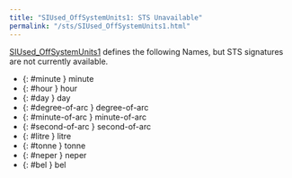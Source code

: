 ```yaml
---
title: "SIUsed_OffSystemUnits1: STS Unavailable"
permalink: "/sts/SIUsed_OffSystemUnits1.html"
---
```






[SIUsed_OffSystemUnits1](/cd/SIUsed_OffSystemUnits1)
defines the following Names, but STS signatures are not currently available.


 *  {: #minute } minute
 *  {: #hour } hour
 *  {: #day } day
 *  {: #degree-of-arc } degree-of-arc
 *  {: #minute-of-arc } minute-of-arc
 *  {: #second-of-arc } second-of-arc
 *  {: #litre } litre
 *  {: #tonne } tonne
 *  {: #neper } neper
 *  {: #bel } bel